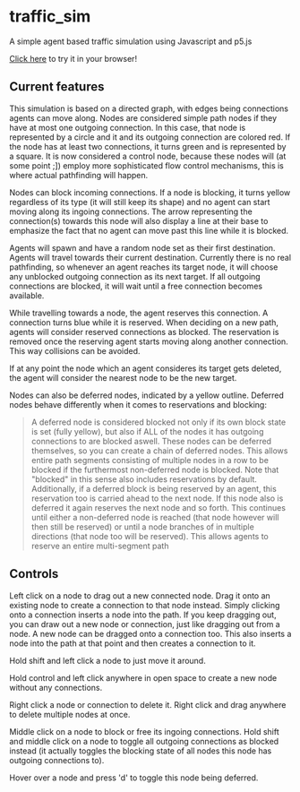 # traffic_sim
A simple agent based traffic simulation using Javascript and p5.js

[Click here](https://delbon93.github.io/traffic_sim/index.html) to try it in your browser!

## Current features

This simulation is based on a directed graph, with edges being connections agents can move along. Nodes are considered
simple path nodes if they have at most one outgoing connection. In this case, that node is represented by a circle and
it and its outgoing connection are colored red.
If the node has at least two connections, it turns green and is represented by a square. It is now considered a control node, because these nodes 
will (at some point ;]) employ more sophisticated flow control mechanisms, this is where actual pathfinding will happen.

Nodes can block incoming connections. If a node is blocking, it turns yellow regardless of its type (it will still keep its
shape) and no agent can start moving along its ingoing connections. The arrow representing the connection(s) towards this node
will also display a line at their base to emphasize the fact that no agent can move past this line while it is blocked.

Agents will spawn and have a random node set as their first destination. Agents will travel towards their current
destination. Currently there is no real pathfinding, so whenever an agent reaches its target node, it will choose
any unblocked outgoing connection as its next target. If all outgoing connections are blocked, it will wait until
a free connection becomes available.

While travelling towards a node, the agent reserves this connection. A connection turns blue while it is reserved. When
deciding on a new path, agents will consider reserved connections as blocked. The reservation is removed once the
reserving agent starts moving along another connection. This way collisions can be avoided.

If at any point the node which an agent consideres its target gets deleted, the agent will consider the nearest node to
be the new target.

Nodes can also be deferred nodes, indicated by a yellow outline. Deferred nodes behave differently when it comes to
reservations and blocking:
>A deferred node is considered blocked not only if its own block state is set (fully yellow), but also if ALL of the
nodes it has outgoing connections to are blocked aswell. These nodes can be deferred themselves, so you can create
a chain of deferred nodes. This allows entire path segments consisting of multiple nodes in a row to be blocked if the
furthermost non-deferred node is blocked. Note that "blocked" in this sense also includes reservations by default.
>Additionally, if a deferred block is being reserved by an agent, this reservation too is carried ahead to the next node.
If this node also is deferred it again reserves the next node and so forth. This continues until either a non-deferred
node is reached (that node however will then still be reserved) or until a node branches of in multiple directions (that
node too will be reserved). This allows agents to reserve an entire multi-segment path


## Controls

Left click on a node to drag out a new connected node. Drag it onto an existing node to create 
a connection to that node instead.
Simply clicking onto a connection inserts a node into the path. If you keep dragging out, you can draw out
a new node or connection, just like dragging out from a node.
A new node can be dragged onto a connection too. This also inserts a node into the path at that point and
then creates a connection to it.

Hold shift and left click a node to just move it around.

Hold control and left click anywhere in open space to create a new node without any connections.

Right click a node or connection to delete it. Right click and drag anywhere to delete multiple nodes at once.

Middle click on a node to block or free its ingoing connections.
Hold shift and middle click on a node to toggle all outgoing connections as blocked instead (it actually toggles the
blocking state of all nodes this node has outgoing connections to).

Hover over a node and press 'd' to toggle this node being deferred.